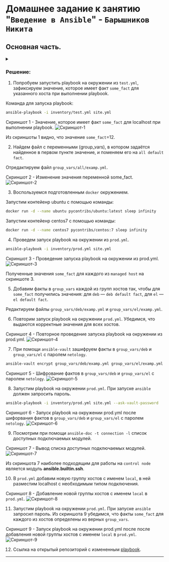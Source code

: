 # Домашнее задание к занятию "`Введение в Ansible`" - `Барышников Никита`


## Основная часть.
<details>
	<summary></summary>
      <br>

1. Попробуйте запустить playbook на окружении из `test.yml`, зафиксируйте значение, которое имеет факт `some_fact` для указанного хоста при выполнении playbook.
2. Найдите файл с переменными (group_vars), в котором задаётся найденное в первом пункте значение, и поменяйте его на `all default fact`.
3. Воспользуйтесь подготовленным (используется `docker`) или создайте собственное окружение для проведения дальнейших испытаний.
4. Проведите запуск playbook на окружении из `prod.yml`. Зафиксируйте полученные значения `some_fact` для каждого из `managed host`.
5. Добавьте факты в `group_vars` каждой из групп хостов так, чтобы для `some_fact` получились значения: для `deb` — `deb default fact`, для `el` — `el default fact`.
6.  Повторите запуск playbook на окружении `prod.yml`. Убедитесь, что выдаются корректные значения для всех хостов.
7. При помощи `ansible-vault` зашифруйте факты в `group_vars/deb` и `group_vars/el` с паролем `netology`.
8. Запустите playbook на окружении `prod.yml`. При запуске `ansible` должен запросить у вас пароль. Убедитесь в работоспособности.
9. Посмотрите при помощи `ansible-doc` список плагинов для подключения. Выберите подходящий для работы на `control node`.
10. В `prod.yml` добавьте новую группу хостов с именем  `local`, в ней разместите localhost с необходимым типом подключения.
11. Запустите playbook на окружении `prod.yml`. При запуске `ansible` должен запросить у вас пароль. Убедитесь, что факты `some_fact` для каждого из хостов определены из верных `group_vars`.
12. Заполните `README.md` ответами на вопросы. Сделайте `git push` в ветку `master`. В ответе отправьте ссылку на ваш открытый репозиторий с изменённым `playbook` и заполненным `README.md`.
13. Предоставьте скриншоты результатов запуска команд.

</details>

### Решение:

1. Попробуем запустить playbook на окружении из `test.yml`, зафиксируем значение, которое имеет факт `some_fact` для указанного хоста при выполнении playbook.

Команда для запуска playbook:
```bash
ansible-playbook -i inventory/test.yml site.yml
```

Скриншот 1 - Значение, которое имеет факт `some_fact` для localhost при выполнении playbook.
![Скриншот-1](/KONF-35/ansible/18.1-ansible-01-base/img/18.1.1_Значение,_которое_имеет_факт_some_fact_для_localhost_при_выполнении_playbook.png)

Из скриншоты 1 видно, что значение `some_fact`=12.

2. Найдем файл с переменными (group_vars), в котором задаётся найденное в первом пункте значение, и поменяем его на `all default fact`.

Отредактируем файл `group_vars/all/examp.yml`.

Скриншот 2 - Изменение значения переменной some_fact.
![Скриншот-2](/KONF-35/ansible/18.1-ansible-01-base/img/18.1.2_Изменение_значения_переменной_some_fact.png)

3. Воспользуемся подготовленным `docker` окружением.

Запустим контейенр ubuntu c помощью команды:
```bash
docker run -d --name ubuntu pycontribs/ubuntu:latest sleep infinity
```

Запустим контейенр centos7 c помощью команды:
```bash
docker run -d --name centos7 pycontribs/centos:7 sleep infinity
```

4. Проведем запуск playbook на окружении из `prod.yml`.

```bash
ansible-playbook -i inventory/prod.yml site.yml
```

Скриншот 3 - Проведение запуска playbook на окружении из prod.yml.
![Скриншот-3](/KONF-35/ansible/18.1-ansible-01-base/img/18.1.4_Проведение_запуска_playbook_на_окружении_из_prod.yml.png)

Полученные значения `some_fact` для каждого из `managed host` на скриншоте 3.

5. Добавим факты в `group_vars` каждой из групп хостов так, чтобы для `some_fact` получились значения: для `deb` — `deb default fact`, для `el` — `el default fact`.

Редактируем файлы `group_vars/deb/examp.yml` и `group_vars/el/examp.yml`.

6. Повторим запуск playbook на окружении `prod.yml`. Убедимся, что выдаются корректные значения для всех хостов.

Скриншот 4 - Повторное проведение запуска playbook на окружении из prod.yml.
![Скриншот-4](/KONF-35/ansible/18.1-ansible-01-base/img/18.1.6_Повторное_проведение_запуска_playbook_на_окружении_из_prod.yml.png)

7. При помощи `ansible-vault` зашифруем факты в `group_vars/deb` и `group_vars/el` с паролем `netology`.

```bash
ansible-vault encrypt group_vars/deb/examp.yml group_vars/el/examp.yml
```

Скриншот 5 - Шифрование фактов в `group_vars/deb` и `group_vars/el` с паролем `netology`.
![Скриншот-5](/KONF-35/ansible/18.1-ansible-01-base/img/18.1.7_Шифрование_фактов_в_deb_и_el.png)

8. Запустим playbook на окружении `prod.yml`. При запуске `ansible` должен запросить пароль.

```bash
ansible-playbook -i inventory/prod.yml site.yml --ask-vault-password
```

Скриншот 6 - Запуск playbook на окружении prod.yml после шифорвания фактов в `group_vars/deb` и `group_vars/el` с паролем `netology`.
![Скриншот-6](/KONF-35/ansible/18.1-ansible-01-base/img/18.1.8_Запуск_playbook_на_окружении_prod.yml_после_шифорвания_фактов.png)

9. Посмотрим при помощи `ansible-doc -t connection -l` список доступных подключаемых модулей.

Скриншот 7 - Вывод списка доступных подключаемых модулей.
![Скриншот-7](/KONF-35/ansible/18.1-ansible-01-base/img/18.1.9_Список_доступных_подключаемых_модулей.png)

Из скриншота 7 наиболее подходящим для работы на `control node` является модуль **ansible.builtin.ssh**.

10. В `prod.yml` добавим новую группу хостов с именем `local`, в ней разместим localhost с необходимым типом подключения.

Скриншот 8 - Добавление новой группы хостов с именем `local` в `prod.yml`.
![Скриншот-8](/KONF-35/ansible/18.1-ansible-01-base/img/18.1.10_Добавление_новой_группы_хостов_с_именем_local_в_prod.yml.png)

11. Запустим playbook на окружении `prod.yml`. При запуске `ansible` запросил пароль. Из скриншота 9 убедимся, что факты `some_fact` для каждого из хостов определены из верных `group_vars`.

Скриншот 9 - Запуск playbook на окружении prod.yml после после добавления новой группы хостов с именем `local` в `prod.yml`.
![Скриншот-9](/KONF-35/ansible/18.1-ansible-01-base/img/18.1.11_Запуск_playbook_на_окружении_prod.yml_после_добавления_новой_группы_хостов_с_именем_local.png)

12. Ссылка на открытый репозиторий с измененным [playbook](./config/mandatory_part/playbook).

---